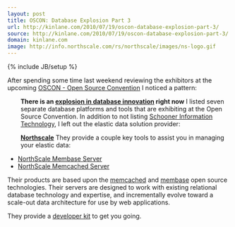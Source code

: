 ```yaml
---
layout: post
title: OSCON: Database Explosion Part 3
url: http://kinlane.com/2010/07/19/oscon-database-explosion-part-3/
source: http://kinlane.com/2010/07/19/oscon-database-explosion-part-3/
domain: kinlane.com
image: http://info.northscale.com/rs/northscale/images/ns-logo.gif
---
```

{% include JB/setup %}<p><img style="padding: 15px;" title="Schooner Information Technology" src="http://info.northscale.com/rs/northscale/images/ns-logo.gif" alt="" align="right" />After spending some time  last weekend reviewing the exhibitors at the upcoming <a href="http://www.oscon.com/oscon2010/" target="_blank">OSCON - Open  Source Convention</a> I noticed a pattern:
<p style="padding-left: 30px;"><strong>There  is an <a href="http://www.kinlane.com/2010/07/open-source-database-explosion/">explosion in database innovation</a> right now</strong>
I listed seven separate database platforms and tools that are  exhibiting at the Open Source Convention. In addition to not listing <a href="http://www.kinlane.com/2010/07/oscon-database-explosion-part-2/">Schooner Information Technology</a>, I left out the elastic data solution provider:
<p style="padding-left: 30px;"><a href="http://www.northscale.com/" target="_blank"><strong>Northscale</strong></a>
They provide a couple key tools to assist you in managing your elastic data:
<ul class="mainlist">
	<li><a href="http://info.northscale.com/membase-beta-download.html" target="_blank">NorthScale Membase Server</a></li>
	<li><a href="http://info.northscale.com/Memcached.html" target="_blank">NorthScale Memcached Server</a></li>
</ul>
Their products are based upon the <a href="http://memcached.org/" target="_blank">memcached</a> and <a href="http://www.membase.org/" target="_blank">membase</a> open source technologies. Their servers are designed to work with existing relational database technology and expertise, and incrementally evolve toward a scale-out data architecture for use by web applications.<p></p>
They provide a <a href="http://info.northscale.com/Devkit.html" target="_blank">developer kit</a> to get you going.</p>
